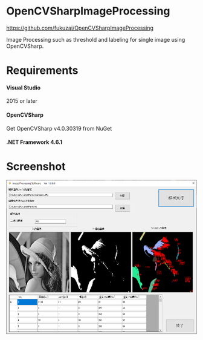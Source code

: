 # OpenCVSharpImageProcessing
https://github.com/fukuzai/OpenCVSharpImageProcessing

Image Processing such as threshold and labeling for single image using OpenCVSharp.

# Requirements
#### Visual Studio
   2015 or later
   
#### OpenCVSharp
   Get OpenCVSharp v4.0.30319 from NuGet
   
#### .NET Framework 4.6.1

# Screenshot
![screenshot](https://github.com/fukuzai/OpenCVSharpImageProcessing/blob/master/screenshot.png)

